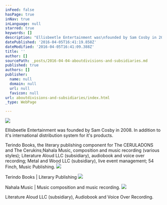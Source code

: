 ```yaml
---
inFeed: false
hasPage: true
inNav: true
inLanguage: null
starred: true
keywords: []
description: "Ellisbeetle Entertainment was\nfounded by Sam Cosby in 2008. In addition to it's international distribution\nsystem for it's products.\_"
datePublished: '2016-04-05T16:41:19.858Z'
dateModified: '2016-04-05T16:41:09.388Z'
title: ''
author: []
sourcePath: _posts/2016-04-04-aboutdivisions-and-subsidiaries.md
published: true
authors: []
publisher:
  name: null
  domain: null
  url: null
  favicon: null
url: aboutdivisions-and-subsidiaries/index.html
_type: WebPage

---
```

![](https://s3-us-west-2.amazonaws.com/the-grid-img/p/5b7a033efc0ef9fb556d0947dce416e2174094f2.png)

Ellisbeetle Entertainment was
founded by Sam Cosby in 2008\. In addition to it's international distribution
system for it's products. 

Terindo Books,
the literary publishing component for The CERULADONS and The Cerukins;Nahala Music, composition and music recording (various styles); Literature Aloud
LLC (subsidiary),
audiobook and voice over recording; Metal and Wood LLC (subsidiary),
live event management; 54 Finch, Music Publishing.
![](https://s3-us-west-2.amazonaws.com/the-grid-img/p/46763f0d59c6139a04546c6a0901d6dc2a14a0c5.png)

Terindo Books | Literary Publishing
![](https://s3-us-west-2.amazonaws.com/the-grid-img/p/d202d2d6593c23c530ff6893ea99040fd2e2342f.png)

Nahala Music | Music composition and music recording.
![](https://the-grid-user-content.s3-us-west-2.amazonaws.com/df031cc3-65f2-4225-bda2-0a5a939dc525.png)

Literature Aloud LLC (subsidiary), Audiobook and Voice Over Recording.